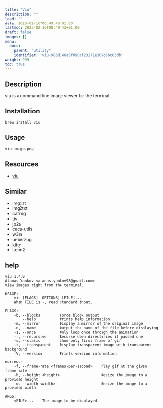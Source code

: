 ```yaml
---
title: "Viu"
description: ""
lead: ""
date: 2023-02-16T08:49:43+01:00
lastmod: 2023-02-16T08:49:43+01:00
draft: false
images: []
menu:
  docs:
    parent: "utility"
    identifier: "viu-986d146a5f090cf23171e306c6bc03db"
weight: 999
toc: true
---
```



## Description

viu is a command-line image viewer for the terminal.

## Installation

```bash
brew install viu
```

## Usage

```bash
viu image.png
```

## Resources

- [viu](https://github.com/atanunq/viu)

## Similar

- imgcat
- img2txt
- catimg
- tiv
- jp2a
- caca-utils
- w3m
- ueberzug
- kitty
- iterm2

## help

```text
viu 1.4.0
Atanas Yankov <atanas.yankov98@gmail.com>
View images right from the terminal.

USAGE:
    viu [FLAGS] [OPTIONS] [FILE]...
    When FILE is -, read standard input.

FLAGS:
    -b, --blocks         Force block output
        --help           Prints help information
    -m, --mirror         Display a mirror of the original image
    -n, --name           Output the name of the file before displaying
    -1, --once           Only loop once through the animation
    -r, --recursive      Recurse down directories if passed one
    -s, --static         Show only first frame of gif
    -t, --transparent    Display transparent image with transparent background
    -V, --version        Prints version information

OPTIONS:
    -f, --frame-rate <frames-per-second>    Play gif at the given frame rate
    -h, --height <height>                   Resize the image to a provided height
    -w, --width <width>                     Resize the image to a provided width

ARGS:
    <FILE>...    The image to be displayed
```
